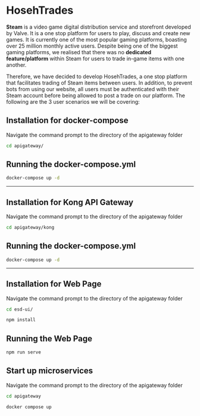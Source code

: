 # HosehTrades


**Steam** is a video game digital distribution service and storefront developed by Valve. It is a one stop platform for users to play, discuss and create new games. It is currently one of the most popular gaming platforms, boasting over 25 million monthly active users. Despite being one of the biggest gaming platforms, we realised that there was no **dedicated feature/platform** within Steam for users to trade in-game items with one another.

Therefore, we have decided to develop HosehTrades, a one stop platform that facilitates trading of Steam items between users. In addition, to prevent bots from using our website, all users must be authenticated with their Steam account before being allowed to post a trade on our platform. The following are the 3 user scenarios we will be covering:



## Installation for docker-compose

Navigate the command prompt to the directory of the apigateway folder

```bash
cd apigateway/ 
```

## Running the docker-compose.yml 

```bash
docker-compose up -d
```

****

## Installation for Kong API Gateway

Navigate the command prompt to the directory of the apigateway folder

```bash
cd apigateway/kong
```

## Running the docker-compose.yml 

```bash
docker-compose up -d
```

****

## Installation for Web Page

Navigate the command prompt to the directory of the apigateway folder

```bash
cd esd-ui/
```

```bash
npm install
```

## Running the Web Page

```bash
npm run serve
```

## Start up microservices 
Navigate the command prompt to the directory of the apigateway folder

```bash
cd apigateway
```
```bash
docker compose up
```

